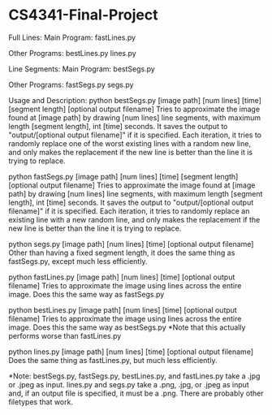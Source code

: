 # CS4341-Final-Project

Full Lines:
   Main Program:
      fastLines.py

   Other Programs:
      bestLines.py
      lines.py

Line Segments:
   Main Program:
      bestSegs.py

   Other Programs:
      fastSegs.py
      segs.py

Usage and Description:
   python bestSegs.py [image path] [num lines] [time] [segment length] [optional output filename]
      Tries to approximate the image found at [image path] by drawing [num lines] line segments, with maximum length [segment length],
      int [time] seconds.  It saves the output to "output/[optional output filename]" if it is specified.  Each iteration, it tries to
      randomly replace one of the worst existing lines with a random new line, and only makes the replacement if the new line is better
      than the line it is trying to replace.

   python fastSegs.py [image path] [num lines] [time] [segment length] [optional output filename]
      Tries to approximate the image found at [image path] by drawing [num lines] line segments, with maximum length [segment length],
      int [time] seconds.  It saves the output to "output/[optional output filename]" if it is specified.  Each iteration, it tries to
      randomly replace an existing line with a new random line, and only makes the replacement if the new line is better than the line 
      it is trying to replace.

   python segs.py [image path] [num lines] [time] [optional output filename]
      Other than having a fixed segment length, it does the same thing as fastSegs.py, except much less efficiently.

   python fastLines.py [image path] [num lines] [time] [optional output filename]
      Tries to approximate the image using lines across the entire image.  Does this the same way as fastSegs.py

   python bestLines.py [image path] [num lines] [time] [optional output filename]
      Tries to approximate the image using lines across the entire image.  Does this the same way as bestSegs.py
      *Note that this actually performs worse than fastLines.py

   python lines.py [image path] [num lines] [time] [optional output filename]
      Does the same thing as fastLines.py, but much less efficiently.

*Note: bestSegs.py, fastSegs.py, bestLines.py, and fastLines.py take a .jpg or .jpeg as input.
       lines.py and segs.py take a .png, .jpg, or .jpeg as input and, if an output file is specified, it must be a .png.
       There are probably other filetypes that work.
